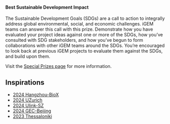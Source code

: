 #### Best Sustainable Development Impact

The Sustainable Development Goals (SDGs) are a call to action to integrally
address global environmental, social, and economic challenges. iGEM teams can
answer this call with this prize. Demonstrate how you have evaluated your
project ideas against one or more of the SDGs, how you’ve consulted with SDG
stakeholders, and how you’ve begun to form collaborations with other iGEM teams
around the SDGs. You’re encouraged to look back at previous iGEM projects to
evaluate them against the SDGs, and build upon them.

Visit
the [Special Prizes page](https://competition.igem.org/judging/special-prizes) for
more information.

## Inspirations

- [2024 Hangzhou-BioX](https://2024.igem.wiki/hangzhou-biox/sustainable)
- [2024 UZurich](https://2024.igem.wiki/uzurich/sustainable)
- [2024 Ulink-SZ](https://2024.igem.wiki/ulink-sz/sustainable)
- [2024 GEC-Beijing](https://2024.igem.wiki/gec-beijing/sustainable)
- [2023 Thessaloniki](https://2023.igem.wiki/thessaloniki/sustainable)
